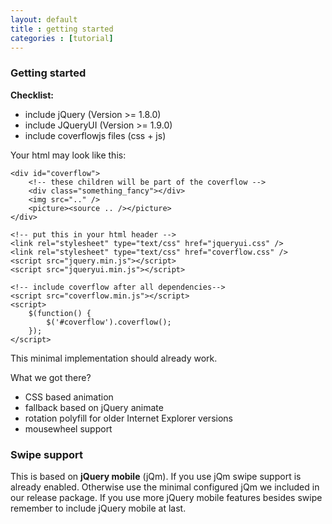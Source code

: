 ```yaml
---
layout: default
title : getting started
categories : [tutorial]
---
```


### Getting started

**Checklist:**

<ul class="checklist">
    <li>include jQuery (Version >= 1.8.0)</li>
    <li>include JQueryUI (Version >= 1.9.0)</li>
    <li>include coverflowjs files (css + js)</li>
</ul>

Your html may look like this:

    <div id="coverflow">
        <!-- these children will be part of the coverflow -->
        <div class="something_fancy"></div>
        <img src=".." />
        <picture><source .. /></picture>
    </div>

    <!-- put this in your html header -->
    <link rel="stylesheet" type="text/css" href="jqueryui.css" />
    <link rel="stylesheet" type="text/css" href="coverflow.css" />
    <script src="jquery.min.js"></script>
    <script src="jqueryui.min.js"></script>

    <!-- include coverflow after all dependencies-->
    <script src="coverflow.min.js"></script>
    <script>
        $(function() {
            $('#coverflow').coverflow();
        });
    </script>

This minimal implementation should already work.

What we got there?

<ul class="checklist">
	<li>CSS based animation</li>
    <li>fallback based on jQuery animate</li>
    <li>rotation polyfill for older Internet Explorer versions</li>
    <li>mousewheel support</li>
</ul>

### Swipe support

This is based on **jQuery mobile** (jQm). If you use jQm swipe support is already enabled. Otherwise use the minimal configured jQm we included in our release package. If you use more jQuery mobile features besides swipe remember to include jQuery mobile at last.
